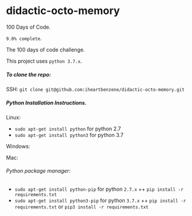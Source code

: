 # didactic-octo-memory
100 Days of Code.

`9.0% complete`.

The 100 days of code challenge.

This project uses `python 3.7.x`. 

##### To clone the repo:

SSH: `git clone git@github.com:iheartbenzene/didactic-octo-memory.git`

##### Python Installation Instructions.

Linux: 
+ `sudo apt-get install python` for python 2.7 
+ `sudo apt-get install python3` for python 3.7


Windows: 


Mac: 


###### Python package manager:
+ `sudo apt-get install python-pip` for python `2.7.x`
++ `pip install -r requirements.txt`
+ `sudo apt-get install python3-pip` for python `3.7.x`
++ `pip install -r requirements.txt` or `pip3 install -r requirements.txt`